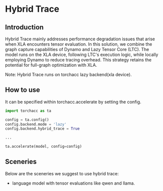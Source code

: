 # Hybrid Trace
## Introduction
Hybrid Trace mainly addresses performance degradation issues that arise when XLA encounters tensor evaluation. In this solution, we combine the graph capture capabilities of Dynamo and Lazy Tensor Core (LTC). The model runs on the XLA device, following LTC's execution logic, while locally employing Dynamo to reduce tracing overhead. This strategy retains the potential for full-graph optimization with XLA.

Note: Hybrid Trace runs on torchacc lazy backend(xla device).
## How to use
It can be specified within torchacc.accelerate by setting the config.
```Python
import torchacc as ta

config = ta.config()
config.backend.mode = 'lazy'
config.backend.hybrid_trace = True

...

ta.accelerate(model, config=config)
```

## Sceneries
Below are the sceneries we suggest to use hybrid trace:
- language model with tensor evaluations like qwen and llama.